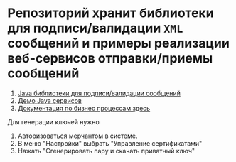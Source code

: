 # Репозиторий хранит библиотеки для подписи/валидации `XML` сообщений и примеры реализации веб-сервисов отправки/приемы сообщений

1. [Java библиотеки для подписи/валидации сообщений](https://github.com/allpaykz/webshop-service-examples/tree/master/webshop-integration-keypair)
2. [Демо Java сервисов](https://github.com/allpaykz/webshop-service-examples/tree/master/webshop-integration-demo)
3. [Документация по бизнес процессам здесь](https://github.com/allpaykz/documentation/tree/master/webshop-integration)

Для генерации ключей нужно
1. Авторизоваться мерчантом в системе.
2. В меню "Настройки" выбрать "Управление сертификатами"
3. Нажать "Сгенерировать пару и скачать приватный ключ"
